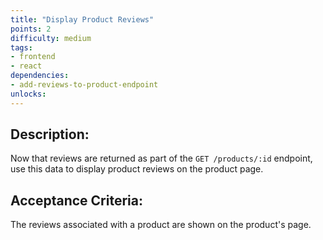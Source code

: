 ```yaml
---
title: "Display Product Reviews"
points: 2
difficulty: medium
tags: 
- frontend
- react
dependencies:
- add-reviews-to-product-endpoint
unlocks:
---
```


## Description:

Now that reviews are returned as part of the `GET /products/:id` endpoint, use this data to display product reviews on the product page.

## Acceptance Criteria:

The reviews associated with a product are shown on the product's page.


